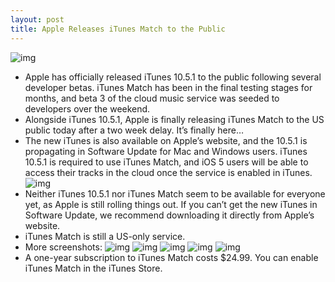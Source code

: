 ```yaml
---
layout: post
title: Apple Releases iTunes Match to the Public
---
```

![img](http://media.idownloadblog.com/wp-content/uploads/2011/11/iTunes-Match-Logo.png)
* Apple has officially released iTunes 10.5.1 to the public following several developer betas. iTunes Match has been in the final testing stages for months, and beta 3 of the cloud music service was seeded to developers over the weekend.
* Alongside iTunes 10.5.1, Apple is finally releasing iTunes Match to the US public today after a two week delay. It’s finally here…
* The new iTunes is also available on Apple’s website, and the 10.5.1 is propagating in Software Update for Mac and Windows users. iTunes 10.5.1 is required to use iTunes Match, and iOS 5 users will be able to access their tracks in the cloud once the service is enabled in iTunes.
![img](http://media.idownloadblog.com/wp-content/uploads/2011/11/Screen-Shot-2011-11-14-at-12.16.46-PM-e1321291048662.jpg)
* Neither iTunes 10.5.1 nor iTunes Match seem to be available for everyone yet, as Apple is still rolling things out. If you can’t get the new iTunes in Software Update, we recommend downloading it directly from Apple’s website.
* iTunes Match is still a US-only service.
* More screenshots:
![img](http://media.idownloadblog.com/wp-content/uploads/2011/11/Screen-Shot-2011-11-14-at-12.37.12-PM-e1321292808422.jpg)
![img](http://media.idownloadblog.com/wp-content/uploads/2011/11/Screen-Shot-2011-11-14-at-12.43.19-PM.jpg)
![img](http://media.idownloadblog.com/wp-content/uploads/2011/11/Screen-Shot-2011-11-14-at-12.43.30-PM-e1321292856765.jpg)
![img](http://media.idownloadblog.com/wp-content/uploads/2011/11/Screen-Shot-2011-11-14-at-12.45.20-PM.jpg)
![img](http://media.idownloadblog.com/wp-content/uploads/2011/11/Screen-Shot-2011-11-14-at-12.50.23-PM-e1321293077231.jpg)
* A one-year subscription to iTunes Match costs $24.99. You can enable iTunes Match in the iTunes Store.

